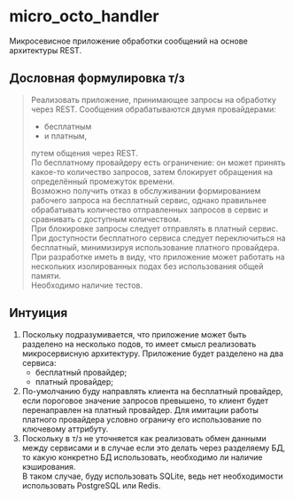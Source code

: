 # micro_octo_handler
Микросевисное приложение обработки сообщений на основе архитектуры REST.  
## Дословная формулировка т/з  
> Реализовать приложение, принимающее запросы на обработку через REST.
>Сообщения обрабатываются двумя провайдерами:  
> - бесплатным
> - и платным,
>   
> путем общения через REST.  
>По бесплатному провайдеру есть ограничение: он может принять какое-то количество запросов, затем блокирует обращения на определённый промежуток времени.  
>Возможно получить отказ в обслуживании формированием рабочего запроса на бесплатный сервис, однако правильнее обрабатывать количество отправленных запросов в сервис и сравнивать с доступным количеством.  
>При блокировке запросы следует отправлять в платный сервис. При доступности бесплатного сервиса следует переключиться на бесплатный, минимизируя использование платного провайдера.
>При разработке иметь в виду, что приложение может работать на нескольких изолированных подах без использования общей памяти.  
>Необходимо наличие тестов.

## Интуиция
1. Поскольку подразумивается, что приложение может быть разделено на несколько подов, то имеет смысл реализовать микросервисную архитектуру. Приложение будет разделено на два сервиса: 
    - бесплатный провайдер;  
    - платный провайдер;
2. По-умолчанию буду направлять клиента на бесплатный провайдер, если пороговое значение запросов превышено, то клиент будет перенаправлен на платный провайдер. Для имитации работы платного провайдера условно ограничу его использование по ключевому аттрибуту.  
3. Поскольку в т/з не уточняется как реализовать обмен данными между сервисами и в случае если это делать через разделяему БД, то какую конкретно БД использовать, необходимо ли наличие кэширования.  
В таком случае, буду использовать SQLite, ведь нет необходимости использовать PostgreSQL или Redis.
